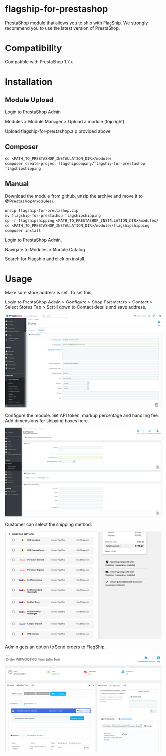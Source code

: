 # flagship-for-prestashop

PrestaShop module that allows you to ship with FlagShip. We strongly recommend you to use the latest version of PrestaShop.

# Compatibility

Compatible with PrestaShop 1.7.x

# Installation

## Module Upload

Login to PrestaShop Admin

Modules > Module Manager > Upload a module (top right)

Upload flagship-for-prestashop.zip provided above

## Composer

````
cd <PATH_TO_PRESTASHOP_INSTALLATION_DIR>/modules
composer create-project flagshipcompany/flagship-for-prestashop flagshipshipping
````
## Manual
Download the module from github, unzip the archive and move it to @Prestashop/modules/.

````
unzip flagship-for-prestashop.zip
mv flagship-for-prestashop flagshipshipping
cp -r flagshipshipping <PATH_TO_PRESTASHOP_INSTALLATION_DIR>/modules/
cd <PATH_TO_PRESTASHOP_INSTALLATION_DIR>/modules/flagshipshipping
composer install
````

Login to PrestaShop Admin.

Navigate to Modules > Module Catalog

Search for Flagship and click on install.

# Usage

Make sure store address is set. To set this,

Login to PrestaShop Admin > Configure > Shop Parameters > Contact > Select Stores Tab > Scroll down to Contact details and save address.

![Image of Contact Details](https://github.com/flagshipcompany/flagship-for-prestashop/blob/master/views/img/contact.png)

Configure the module. Set API token, markup percentage and handling fee. Add dimensions for shipping boxes here.

![Image of Configuration](https://github.com/flagshipcompany/flagship-for-prestashop/blob/master/views/img/configuration.png)

Customer can select the shipping method.

![Image of Rates](https://github.com/flagshipcompany/flagship-for-prestashop/blob/master/views/img/rates.png)

Admin gets an option to Send orders to FlagShip.

![Image of Order](https://github.com/flagshipcompany/flagship-for-prestashop/blob/master/views/img/order.png)
